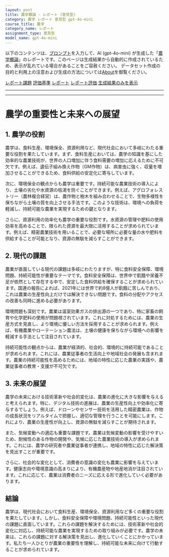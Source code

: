 ```yaml
---
layout: post
title: 農学概論 - レポート (意見型)
category: 農学 レポート 意見型 gpt-4o-mini
course_title: 農学
category_name: レポート
assignment_type: 意見型
model_name: gpt-4o-mini
---
```


以下のコンテンツは、[プロンプト](https://github.com/takedatoshiyuki/synthetic_assignments/tree/main/generated/農学/gpt-4o-mini/prompt_レポート-意見型.md)を入力して、AI (gpt-4o-mini) が生成した「[農学概論](/contents/農学/)」のレポートです。このページは生成結果から自動的に作成されているため、表示が乱れている場合があることをご容赦ください。
データセット作成の目的と利用上の注意および生成の方法については[About](/About)を御覧ください。

[レポート課題](../レポート課題-意見型)
[評価基準](../評価基準-意見型)
[レポート](../レポート-意見型)
[レポート評価](../レポート評価-意見型)
[生成結果のみを表示](https://github.com/takedatoshiyuki/synthetic_assignments/tree/main/generated/農学/gpt-4o-mini/レポート-意見型.md)
  

***
***
  
# 農学の重要性と未来への展望

## 1. 農学の役割

農学は、食料生産、環境保全、資源利用など、現代社会において多岐にわたる重要な役割を果たしています。まず、食料生産においては、農学の知識を基にした効率的な農業技術が、世界の人口増加に伴う食料需要の増加に応えるために不可欠です。例えば、遺伝子組み換え作物（GM作物）は、病害虫に強く、収量を増加させることができるため、食料供給の安定化に寄与しています。

次に、環境保全の観点からも農学は重要です。持続可能な農業技術の導入により、土壌の劣化や水資源の枯渇を防ぐことができます。例えば、アグロフォレストリー（農林複合経営）は、農作物と樹木を組み合わせることで、生物多様性を保ちながら土壌の質を向上させる手法です。このような技術は、環境への負荷を軽減し、持続可能な農業を実現するための鍵となります。

さらに、資源利用の効率化も農学の重要な役割です。水資源の管理や肥料の使用効率を高めることで、限られた資源を最大限に活用することが求められています。例えば、精密農業技術を用いることで、必要な場所に必要な量の水や肥料を供給することが可能となり、資源の無駄を減らすことができます。

## 2. 現代の課題

農業が直面している現代の課題は多岐にわたりますが、特に食料安全保障、環境問題、持続可能性が重要なテーマです。食料安全保障は、世界中で飢餓や栄養不足が依然として存在する中で、安定した食料供給を確保することが求められています。国連の報告によれば、2021年には世界で約8億人が飢餓に苦しんでおり、これは農業の生産性向上だけでは解決できない問題です。食料の分配やアクセスの改善も同時に進める必要があります。

環境問題も深刻です。農業は温室効果ガスの排出源の一つであり、特に家畜の飼育や化学肥料の使用が問題視されています。これに対処するためには、農業の生産方式を見直し、より環境に優しい方法を採用することが求められます。例えば、有機農業やローテーション農法は、土壌の健康を保ちながら環境への影響を軽減する手法として注目されています。

持続可能性の観点からは、農業が経済的、社会的、環境的に持続可能であることが求められます。これには、農業従事者の生活向上や地域社会の発展も含まれます。農業の持続可能性を高めるためには、地域の特性に応じた農業の実践や、農業従事者の教育・支援が不可欠です。

## 3. 未来の展望

農学の未来における技術革新や社会的変化は、農業の進化に大きな影響を与えると考えられます。特に、デジタル技術の進展は、農業の生産性向上や効率化に寄与するでしょう。例えば、ドローンやセンサー技術を活用した精密農業は、作物の成長状況をリアルタイムで把握し、適切な管理を行うことを可能にします。これにより、農業の生産性が向上し、資源の無駄を減らすことが期待されます。

また、気候変動への適応も重要な課題です。農業は気候変動の影響を受けやすいため、耐候性のある作物の開発や、気候に応じた農業技術の導入が求められます。これには、農学の研究者や農業従事者が連携し、地域の特性に応じた解決策を見出すことが重要です。

さらに、社会的な変化として、消費者の意識の変化も農業に影響を与えています。健康志向や環境意識の高まりにより、有機農産物や地産地消が注目されています。これに応じて、農業は消費者のニーズに応える形で進化していく必要があります。

## 結論

農学は、現代社会において食料生産、環境保全、資源利用など多くの重要な役割を果たしています。しかし、食料安全保障や環境問題、持続可能性といった現代の課題に直面しています。これらの課題を解決するためには、技術革新や社会的変化に対応し、持続可能な農業を実現するための取り組みが必要です。農学の未来は、これらの課題に対する解決策を見出し、進化していくことにかかっています。私たち一人ひとりが農業の重要性を理解し、持続可能な未来に向けて行動することが求められています。
